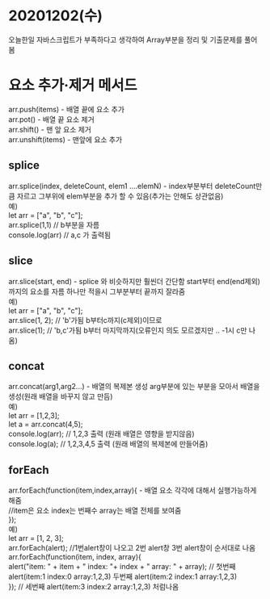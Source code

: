 20201202(수)
=
오늘한일
자바스크립트가 부족하다고 생각하여 Array부분을 정리 및 기출문제를 풀어봄


# 요소 추가·제거 메서드
arr.push(items) - 배열 끝에 요소 추가<br>
arr.pot() - 배열 끝 요소 제거<br>
arr.shift() - 맨 앞 요소 제거<br>
arr.unshift(items) - 맨앞에 요소 추가<br>

## splice 
arr.splice(index, deleteCount, elem1 ....elemN) - index부분부터 deleteCount만큼 자르고 그부위에 elem부분을 추가 할 수 있음(추가는 안해도 상관없음)<br>
예)<br>
let arr = ["a", "b", "c"];<br>
   arr.splice(1,1)  // b부분을 자름<br>
   console.log(arr) // a,c 가 출력됨<br>

## slice
arr.slice(start, end) - splice 와 비슷하지만 훨씬더 간단함 start부터 end(end제외)까지의 요소를 자름 하나만 적을시 그부분부터 끝까지 잘라줌<br>
예)<br>
let arr = ["a", "b", "c"];<br>
arr.slice(1, 2); // 'b'가됨 b부터c까지(c제외)이므로<br>
arr.slice(1);   // 'b,c'가됨 b부터 마지막까지(오류인지 의도 모르겠지만 .. -1시 c만 나옴)<br>

## concat
arr.concat(arg1,arg2...) - 배열의 복제본 생성 arg부분에 있는 부분을 모아서 배열을 생성(원래 배열을 바꾸지 않고 만듬)<br>
예)<br>
let arr = [1,2,3];<br>
let a = arr.concat(4,5);<br>
console.log(arr);  // 1,2,3 출력 (원래 배열은 영향을 받지않음)<br>
console.log(a);    // 1,2,3,4,5 출력 (원래 배열의 복제본에 만들어줌)<br>

## forEach
arr.forEach(function(item,index,array){ - 배열 요소 각각에 대해서 실행가능하게 해줌<br>
  //item은 요소 index는 번째수 array는 배열 전체를 보여줌<br>
});<br>
예)<br>
let arr = [1, 2, 3];<br>
arr.forEach(alert);   //1번alert창이 나오고 2번 alert창 3번 alert창이 순서대로 나옴<br>
arr.forEach(function(item, index, array){<br>
  alert("item: " + item + " index: "+ index + " array: " + array); // 첫번째 alert(item:1 index:0 array:1,2,3) 두번째 alert(item:2 index:1 array:1,2,3)<br>
});                                                                // 세번째 alert(item:3 index:2 array:1,2,3)  처럼나옴<br>
